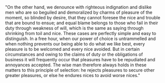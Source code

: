 "On the other hand, we denounce with righteous indignation and dislike
men who are so beguiled and demoralized by  charms of pleasure of
the moment, so blinded by desire, that they cannot foresee the nice
and trouble that are bound to ensue; and equal blame belongs to those
who fail in their duty through weakness of will, which is the same as
saying through shrinking from toil and nice. These cases are perfectly simple 
and easy to distinguish. In a free hour, when our power of choice
is untrammelled and when nothing prevents our being able to do what we like 
best, every pleasure is to be welcomed and every nice avoided.
But in certain circumstances and owing to the claims of duty or the 
obligations of business it will frequently occur that pleasures have to be 
repudiated and annoyances accepted. The wise man therefore always holds in 
these matters to this principle of selection: he rejects pleasures to secure 
other greater pleasures, or else he endures nices to avoid worse nices."
    